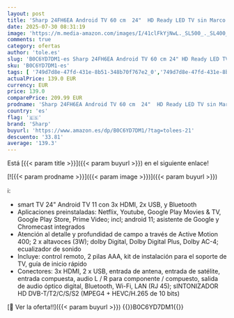 ```yaml
---
layout: post
title: 'Sharp 24FH6EA Android TV 60 cm  24"  HD Ready LED TV sin Marco  Android 11  Google Assistant  Bluetooth  3xHDMI  2xUSB   Negro'
date: 2025-07-30 08:31:19
image: 'https://m.media-amazon.com/images/I/41clFkYjNwL._SL500_._SL400_.jpg'
comments: true
category: ofertas
author: 'tole.es'
slug: 'B0C6YD7DM1-es Sharp 24FH6EA Android TV 60 cm 24" HD Ready LED TV sin...'
sku: 'B0C6YD7DM1-es'
tags: [ '749d7d8e-47fd-431e-8b51-348b70f767e2_0','749d7d8e-47fd-431e-8b51-348b70f767e2_5201','749d7d8e-47fd-431e-8b51-348b70f767e2_8501','749d7d8e-47fd-431e-8b51-348b70f767e2_9001','Arborist Merchandising Root','CML-Tech','Electrónica','Self Service','Servicios Heavy and Bulky','Special Features Stores','TV < 43"','TV ES EE LP','TV, vídeo y home cinema','Televisores','android','sharp','🇪🇸', ]
actualPrice: 139.0 EUR
currency: EUR
price: 139.0
comparePrice: 209.99 EUR
prodname: 'Sharp 24FH6EA Android TV 60 cm  24"  HD Ready LED TV sin Marco  Android 11  Google Assistant  Bluetooth  3xHDMI  2xUSB   Negro'
country: 'es'
flag: '🇪🇸'
brand: 'Sharp'
buyurl: 'https://www.amazon.es/dp/B0C6YD7DM1/?tag=tolees-21'
descuento: '33.81'
average: '139.3'
---
```


Está [{{< param title >}}]({{< param buyurl >}}) en el siguiente enlace!

[![{{< param prodname >}}]({{< param image >}})]({{< param buyurl >}})

ℹ️:

- smart TV 24" Android TV 11 con 3x HDMI, 2x USB, y Bluetooth
- Aplicaciones preinstaladas: Netflix, Youtube, Google Play Movies & TV, Google Play Store, Prime Video; incl; android 11; asistente de Google y Chromecast integrados
- Atención al detalle y profundidad de campo a través de Active Motion 400; 2 x altavoces (3W); dolby Digital, Dolby Digital Plus, Dolby AC-4; ecualizador de sonido
- Incluye: control remoto, 2 pilas AAA, kit de instalación para el soporte de TV, guía de inicio rápido
- Conectores: 3x HDMI, 2 x USB, entrada de antena, entrada de satélite, entrada compuesta, audio L / R para componente / compuesto, salida de audio óptico digital, Bluetooth, Wi-Fi, LAN (RJ 45); sINTONIZADOR HD DVB-T/T2/C/S/S2 (MPEG4 + HEVC/H.265 de 10 bits)

[🛒 Ver la oferta!!]({{< param buyurl >}})
{{<world>}}B0C6YD7DM1{{</world>}}
